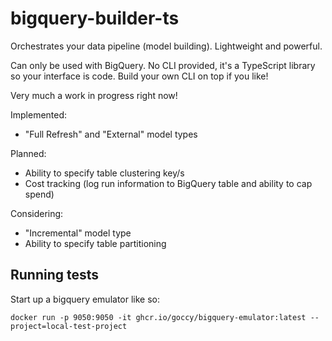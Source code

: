 # bigquery-builder-ts

Orchestrates your data pipeline (model building). Lightweight and powerful.

Can only be used with BigQuery. No CLI provided, it's a TypeScript library so your interface is code.
Build your own CLI on top if you like!

Very much a work in progress right now!

Implemented:
- "Full Refresh" and "External" model types

Planned:
- Ability to specify table clustering key/s
- Cost tracking (log run information to BigQuery table and ability to cap spend)

Considering:
- "Incremental" model type
- Ability to specify table partitioning

## Running tests

Start up a bigquery emulator like so:
```
docker run -p 9050:9050 -it ghcr.io/goccy/bigquery-emulator:latest --project=local-test-project
```
